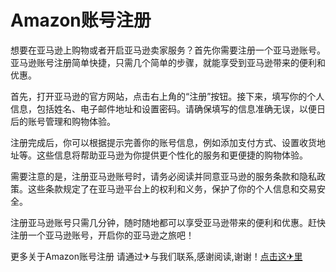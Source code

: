 # Amazon账号注册

想要在亚马逊上购物或者开启亚马逊卖家服务？首先你需要注册一个亚马逊账号。亚马逊账号注册简单快捷，只需几个简单的步骤，就能享受到亚马逊带来的便利和优惠。

首先，打开亚马逊的官方网站，点击右上角的“注册”按钮。接下来，填写你的个人信息，包括姓名、电子邮件地址和设置密码。请确保填写的信息准确无误，以便日后的账号管理和购物体验。

注册完成后，你可以根据提示完善你的账号信息，例如添加支付方式、设置收货地址等。这些信息将帮助亚马逊为你提供更个性化的服务和更便捷的购物体验。

需要注意的是，注册亚马逊账号时，请务必阅读并同意亚马逊的服务条款和隐私政策。这些条款规定了在亚马逊平台上的权利和义务，保护了你的个人信息和交易安全。

注册亚马逊账号只需几分钟，随时随地都可以享受亚马逊带来的便利和优惠。赶快注册一个亚马逊账号，开启你的亚马逊之旅吧！

更多关于Amazon账号注册 请通过✈与我们联系,感谢阅读,谢谢！[点击这✈里](https://t.me/pt99bot)